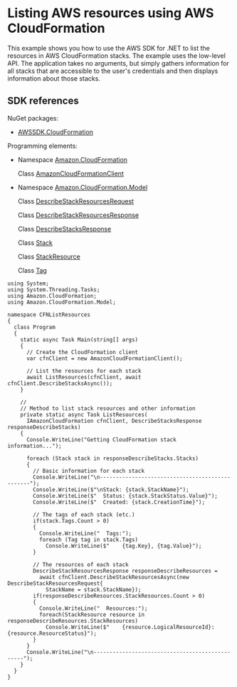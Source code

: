 # Listing AWS resources using AWS CloudFormation<a name="cfn-list-resources"></a>

This example shows you how to use the AWS SDK for \.NET to list the resources in AWS CloudFormation stacks\. The example uses the low\-level API\. The application takes no arguments, but simply gathers information for all stacks that are accessible to the user's credentials and then displays information about those stacks\.

## SDK references<a name="w181aac21c15c13c13b5b1"></a>

NuGet packages:
+ [AWSSDK\.CloudFormation](https://www.nuget.org/packages/AWSSDK.CloudFormation/)

Programming elements:
+ Namespace [Amazon\.CloudFormation](https://docs.aws.amazon.com/sdkfornet/v3/apidocs/items/CloudFormation/NCloudFormation.html)

  Class [AmazonCloudFormationClient](https://docs.aws.amazon.com/sdkfornet/v3/apidocs/items/CloudFormation/TCloudFormationClient.html)
+ Namespace [Amazon\.CloudFormation\.Model](https://docs.aws.amazon.com/sdkfornet/v3/apidocs/items/CloudFormation/NCloudFormationModel.html)

  Class [DescribeStackResourcesRequest](https://docs.aws.amazon.com/sdkfornet/v3/apidocs/items/CloudFormation/TDescribeStackResourcesRequest.html)

  Class [DescribeStackResourcesResponse](https://docs.aws.amazon.com/sdkfornet/v3/apidocs/items/CloudFormation/TDescribeStackResourcesResponse.html)

  Class [DescribeStacksResponse](https://docs.aws.amazon.com/sdkfornet/v3/apidocs/items/CloudFormation/TDescribeStacksResponse.html)

  Class [Stack](https://docs.aws.amazon.com/sdkfornet/v3/apidocs/items/CloudFormation/TStack.html)

  Class [StackResource](https://docs.aws.amazon.com/sdkfornet/v3/apidocs/items/CloudFormation/TStackResource.html)

  Class [Tag](https://docs.aws.amazon.com/sdkfornet/v3/apidocs/items/CloudFormation/TTag.html)

```
using System;
using System.Threading.Tasks;
using Amazon.CloudFormation;
using Amazon.CloudFormation.Model;

namespace CFNListResources
{
  class Program
  {
    static async Task Main(string[] args)
    {
      // Create the CloudFormation client
      var cfnClient = new AmazonCloudFormationClient();

      // List the resources for each stack
      await ListResources(cfnClient, await cfnClient.DescribeStacksAsync());
    }

    //
    // Method to list stack resources and other information
    private static async Task ListResources(
      IAmazonCloudFormation cfnClient, DescribeStacksResponse responseDescribeStacks)
    {
      Console.WriteLine("Getting CloudFormation stack information...");

      foreach (Stack stack in responseDescribeStacks.Stacks)
      {
        // Basic information for each stack
        Console.WriteLine("\n------------------------------------------------");
        Console.WriteLine($"\nStack: {stack.StackName}");
        Console.WriteLine($"  Status: {stack.StackStatus.Value}");
        Console.WriteLine($"  Created: {stack.CreationTime}");

        // The tags of each stack (etc.)
        if(stack.Tags.Count > 0)
        {
          Console.WriteLine("  Tags:");
          foreach (Tag tag in stack.Tags)
            Console.WriteLine($"    {tag.Key}, {tag.Value}");
        }

        // The resources of each stack
        DescribeStackResourcesResponse responseDescribeResources =
          await cfnClient.DescribeStackResourcesAsync(new DescribeStackResourcesRequest{
            StackName = stack.StackName});
        if(responseDescribeResources.StackResources.Count > 0)
        {
          Console.WriteLine("  Resources:");
          foreach(StackResource resource in responseDescribeResources.StackResources)
            Console.WriteLine($"    {resource.LogicalResourceId}: {resource.ResourceStatus}");
        }
      }
      Console.WriteLine("\n------------------------------------------------");
    }
  }
}
```